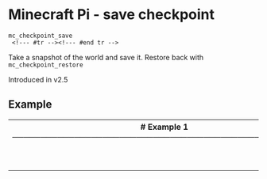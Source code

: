 # Minecraft Pi - save checkpoint

```
mc_checkpoint_save 
 <!--- #tr --><!--- #end tr -->
```


Take a snapshot of the world and save it. Restore back with `mc_checkpoint_restore`

Introduced in v2.5

## Example

<table class="examples">
<tr>
<th colspan="2" class="even head"># Example 1 ──────────────────────────────────────────────────────</th>
</tr>
<tr>
<td class="even">

```ruby



```

</td>
<td class="even">

<!--- #tr -->
```ruby



```
<!--- #end tr -->

</td>
</tr>
</table>

